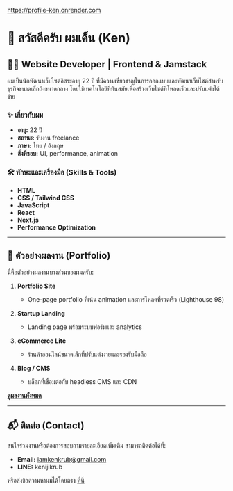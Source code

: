 https://profile-ken.onrender.com
# 👋 สวัสดีครับ ผมเค็น (Ken)

## 👨‍💻 Website Developer | Frontend & Jamstack

ผมเป็นนักพัฒนาเว็บไซต์อิสระอายุ 22 ปี ที่มีความเชี่ยวชาญในการออกแบบและพัฒนาเว็บไซต์สำหรับธุรกิจขนาดเล็กถึงขนาดกลาง โดยใช้เทคโนโลยีที่ทันสมัยเพื่อสร้างเว็บไซต์ที่โหลดเร็วและปรับแต่งได้ง่าย

### ✨ เกี่ยวกับผม
- **อายุ:** 22 ปี
- **สถานะ:** รับงาน freelance
- **ภาษา:** ไทย / อังกฤษ
- **สิ่งที่ชอบ:** UI, performance, animation

### 🛠️ ทักษะและเครื่องมือ (Skills & Tools)
- **HTML**
- **CSS / Tailwind CSS**
- **JavaScript**
- **React**
- **Next.js**
- **Performance Optimization**

---

## 🚀 ตัวอย่างผลงาน (Portfolio)

นี่คือตัวอย่างผลงานบางส่วนของผมครับ:

1.  **Portfolio Site**
    -   One-page portfolio ที่เน้น animation และการโหลดที่รวดเร็ว (Lighthouse 98)

2.  **Startup Landing**
    -   Landing page พร้อมระบบฟอร์มและ analytics

3.  **eCommerce Lite**
    -   ร้านค้าออนไลน์ขนาดเล็กที่ปรับแต่งง่ายและรองรับมือถือ

4.  **Blog / CMS**
    -   บล็อกที่เชื่อมต่อกับ headless CMS และ CDN

**[ดูผลงานทั้งหมด](https://github.com/Kenjiiiii168)**

---

## 📬 ติดต่อ (Contact)

สนใจร่วมงานหรือต้องการสอบถามรายละเอียดเพิ่มเติม สามารถติดต่อได้ที่:
- **Email:** iamkenkrub@gmail.com
- **LINE:** kenijikrub

หรือส่งข้อความหาผมได้โดยตรง [ที่นี่](https://kenjiiiii168.github.io/Profile/#contact)
